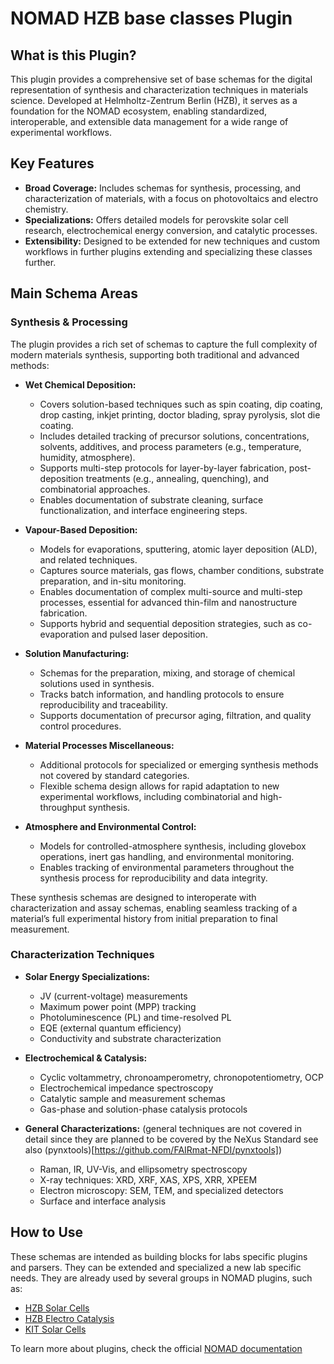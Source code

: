 
# NOMAD HZB base classes Plugin

## What is this Plugin?

This plugin provides a comprehensive set of base schemas for the digital representation of synthesis and characterization techniques in materials science. Developed at Helmholtz-Zentrum Berlin (HZB), it serves as a foundation for the NOMAD ecosystem, enabling standardized, interoperable, and extensible data management for a wide range of experimental workflows.

## Key Features

- **Broad Coverage:** Includes schemas for synthesis, processing, and characterization of materials, with a focus on photovoltaics and electro chemistry.
- **Specializations:** Offers detailed models for perovskite solar cell research, electrochemical energy conversion, and catalytic processes.
- **Extensibility:** Designed to be extended for new techniques and custom workflows in further plugins extending and specializing these classes further.

## Main Schema Areas


### Synthesis & Processing

The plugin provides a rich set of schemas to capture the full complexity of modern materials synthesis, supporting both traditional and advanced methods:

- **Wet Chemical Deposition:**

    - Covers solution-based techniques such as spin coating, dip coating, drop casting, inkjet printing, doctor blading, spray pyrolysis, slot die coating.
    - Includes detailed tracking of precursor solutions, concentrations, solvents, additives, and process parameters (e.g., temperature, humidity, atmosphere).
    - Supports multi-step protocols for layer-by-layer fabrication, post-deposition treatments (e.g., annealing, quenching), and combinatorial approaches.
    - Enables documentation of substrate cleaning, surface functionalization, and interface engineering steps.

- **Vapour-Based Deposition:**

    - Models for evaporations, sputtering, atomic layer deposition (ALD), and related techniques.
    - Captures source materials, gas flows, chamber conditions, substrate preparation, and in-situ monitoring.
    - Enables documentation of complex multi-source and multi-step processes, essential for advanced thin-film and nanostructure fabrication.
    - Supports hybrid and sequential deposition strategies, such as co-evaporation and pulsed laser deposition.

- **Solution Manufacturing:**

    - Schemas for the preparation, mixing, and storage of chemical solutions used in synthesis.
    - Tracks batch information, and handling protocols to ensure reproducibility and traceability.
    - Supports documentation of precursor aging, filtration, and quality control procedures.

- **Material Processes Miscellaneous:**

    - Additional protocols for specialized or emerging synthesis methods not covered by standard categories.
    - Flexible schema design allows for rapid adaptation to new experimental workflows, including combinatorial and high-throughput synthesis.

- **Atmosphere and Environmental Control:**

    - Models for controlled-atmosphere synthesis, including glovebox operations, inert gas handling, and environmental monitoring.
    - Enables tracking of environmental parameters throughout the synthesis process for reproducibility and data integrity.

These synthesis schemas are designed to interoperate with characterization and assay schemas, enabling seamless tracking of a material’s full experimental history from initial preparation to final measurement.


### Characterization Techniques

- **Solar Energy Specializations:**

    - JV (current-voltage) measurements
    - Maximum power point (MPP) tracking
    - Photoluminescence (PL) and time-resolved PL
    - EQE (external quantum efficiency)
    - Conductivity and substrate characterization

- **Electrochemical & Catalysis:**

    - Cyclic voltammetry, chronoamperometry, chronopotentiometry, OCP
    - Electrochemical impedance spectroscopy
    - Catalytic sample and measurement schemas
    - Gas-phase and solution-phase catalysis protocols
 
- **General Characterizations:** (general techniques are not covered in detail since they are planned to be covered by the NeXus Standard see also (pynxtools)[https://github.com/FAIRmat-NFDI/pynxtools])

    - Raman, IR, UV-Vis, and ellipsometry spectroscopy
    - X-ray techniques: XRD, XRF, XAS, XPS, XRR, XPEEM
    - Electron microscopy: SEM, TEM, and specialized detectors
    - Surface and interface analysis

## How to Use

These schemas are intended as building blocks for labs specific plugins and parsers. They can be extended and specialized a new lab specific needs. They are already used by several groups in NOMAD plugins, such as:

- [HZB Solar Cells](https://github.com/nomad-hzb/nomad-hysprint)
- [HZB Electro Catalysis](https://github.com/nomad-hzb/nomad-chemical-energy)
- [KIT Solar Cells](https://github.com/nomad-hzb/nomad-perotf)

To learn more about plugins, check the official [NOMAD documentation](https://nomad-lab.eu/prod/v1/staging/docs/howto/plugins/plugins.html)
